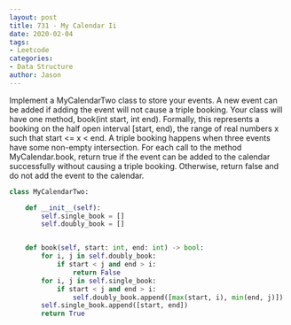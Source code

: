 ```yaml
---
layout: post
title: 731 - My Calendar Ii
date: 2020-02-04
tags:
- Leetcode
categories:
- Data Structure
author: Jason
---
```

Implement a MyCalendarTwo class to store your events. A new event can be added if adding the event will not cause a triple booking. Your class will have one method, book(int start, int end). Formally, this represents a booking on the half open interval [start, end), the range of real numbers x such that start <= x < end. A triple booking happens when three events have some non-empty intersection. For each call to the method MyCalendar.book, return true if the event can be added to the calendar successfully without causing a triple booking. Otherwise, return false and do not add the event to the calendar.

```python
class MyCalendarTwo:

    def __init__(self):
        self.single_book = []
        self.doubly_book = []


    def book(self, start: int, end: int) -> bool:
        for i, j in self.doubly_book:
            if start < j and end > i:
                return False
        for i, j in self.single_book:
            if start < j and end > i:
                self.doubly_book.append([max(start, i), min(end, j)])
        self.single_book.append([start, end])
        return True
```
